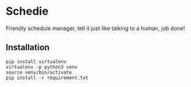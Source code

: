# Schedie
Friendly schedule manager, tell it just like talking to a human, job done!

## Installation

```
pip install virtualenv
virtualenv -p python3 venv
source venv/bin/activate
pip install -r requirement.txt
```